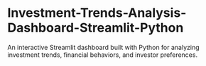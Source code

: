 # Investment-Trends-Analysis-Dashboard-Streamlit-Python
An interactive Streamlit dashboard built with Python for analyzing investment trends, financial behaviors, and investor preferences.
